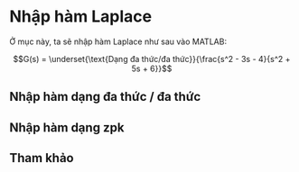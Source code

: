 # Nhập hàm Laplace

Ở mục này, ta sẽ nhập hàm Laplace như sau vào MATLAB:

$$G(s) = \underset{\text{Dạng đa thức/đa thức}}{\frac{s^2 - 3s - 4}{s^2 + 5s + 6}}$$

## Nhập hàm dạng đa thức / đa thức


## Nhập hàm dạng zpk

## Tham khảo

